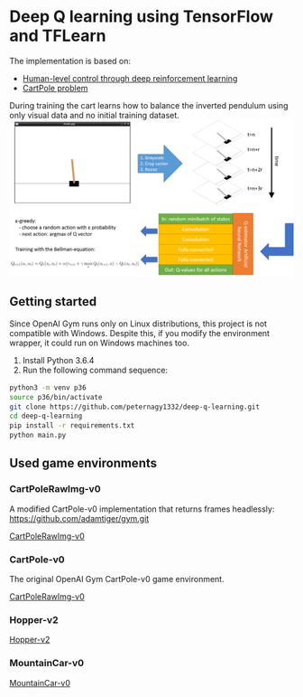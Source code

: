 # Deep Q learning using TensorFlow and TFLearn

The implementation is based on:
  - [Human-level control through deep reinforcement learning](https://www.nature.com/nature/journal/v518/n7540/full/nature14236.htm)
  - [CartPole problem](https://gym.openai.com/envs/CartPole-v0/)

During training the cart learns how to balance the inverted pendulum using only visual data and no initial training dataset.
![Summary](https://github.com/peternagy1332/deep-q-learning/blob/master/assets/summary.png?raw=true)

## Getting started
Since OpenAI Gym runs only on Linux distributions, this project is not compatible with Windows. Despite this, if you modify the environment wrapper, it could run on Windows machines too.

1. Install Python 3.6.4
1. Run the following command sequence:

```bash
python3 -m venv p36
source p36/bin/activate
git clone https://github.com/peternagy1332/deep-q-learning.git
cd deep-q-learning
pip install -r requirements.txt
python main.py
```
## Used game environments

### CartPoleRawImg-v0
A modified CartPole-v0 implementation that returns frames headlessly: https://github.com/adamtiger/gym.git

[CartPoleRawImg-v0](https://github.com/peternagy1332/deep-q-learning/blob/master/assets/CartPoleRawImg-v0/original.png?raw=true)

### CartPole-v0
The original OpenAI Gym CartPole-v0 game environment.

[CartPoleRawImg-v0](https://github.com/peternagy1332/deep-q-learning/blob/master/assets/CartPoleRawImg-v0/original.png?raw=true)

### Hopper-v2

[Hopper-v2](https://github.com/peternagy1332/deep-q-learning/blob/master/assets/Hopper-v2/original.png?raw=true)

### MountainCar-v0

[MountainCar-v0](https://github.com/peternagy1332/deep-q-learning/blob/master/assets/MountainCar-v0/original.png?raw=true)
